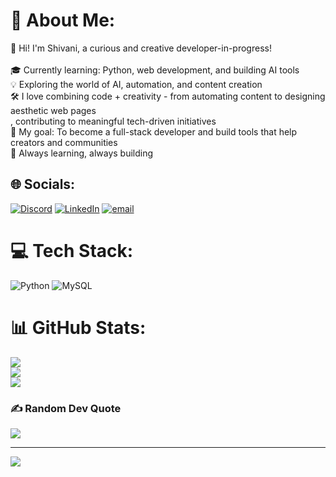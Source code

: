 # 💫 About Me:
👋 Hi! I'm Shivani, a curious and creative developer-in-progress!<br><br>🎓 Currently learning: Python, web development, and building AI tools  <br>💡 Exploring the world of AI, automation, and content creation  <br>🛠️ I love combining code + creativity - from automating content to designing aesthetic web pages  <br>, contributing to meaningful tech-driven initiatives  <br>🎯 My goal: To become a full-stack developer and build tools that help creators and communities  <br>🌱 Always learning, always building<br>


## 🌐 Socials:
[![Discord](https://img.shields.io/badge/Discord-%237289DA.svg?logo=discord&logoColor=white)](https://discord.gg/https://discord.gg/hGArXHgu) [![LinkedIn](https://img.shields.io/badge/LinkedIn-%230077B5.svg?logo=linkedin&logoColor=white)](https://linkedin.com/in/www.linkedin.com/in/shivani-sri-781176364) [![email](https://img.shields.io/badge/Email-D14836?logo=gmail&logoColor=white)](mailto:shivanisrir007@gmail.com) 

# 💻 Tech Stack:
![Python](https://img.shields.io/badge/python-3670A0?style=for-the-badge&logo=python&logoColor=ffdd54) ![MySQL](https://img.shields.io/badge/mysql-4479A1.svg?style=for-the-badge&logo=mysql&logoColor=white)
# 📊 GitHub Stats:
![](https://github-readme-stats.vercel.app/api?username=shivanisri10&theme=tokyonight&hide_border=false&include_all_commits=true&count_private=false)<br/>
![](https://nirzak-streak-stats.vercel.app/?user=shivanisri10&theme=tokyonight&hide_border=false)<br/>
![](https://github-readme-stats.vercel.app/api/top-langs/?username=shivanisri10&theme=tokyonight&hide_border=false&include_all_commits=true&count_private=false&layout=compact)

### ✍️ Random Dev Quote
![](https://quotes-github-readme.vercel.app/api?type=horizontal&theme=radical)

---
[![](https://visitcount.itsvg.in/api?id=shivanisri10&icon=0&color=0)](https://visitcount.itsvg.in)

<!-- Proudly created with GPRM ( https://gprm.itsvg.in ) -->
